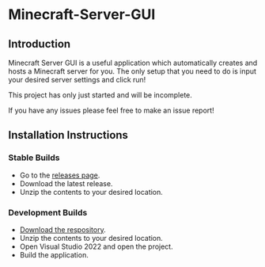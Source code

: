 # Minecraft-Server-GUI

## Introduction
Minecraft Server GUI is a useful application which automatically creates and hosts a Minecraft server for you.
The only setup that you need to do is input your desired server settings and click run!

This project has only just started and will be incomplete.

If you have any issues please feel free to make an issue report!

## Installation Instructions

### Stable Builds
* Go to the [releases page](https://github.com/Soniczac7/Minecraft-Server-GUI/releases).
* Download the latest release.
* Unzip the contents to your desired location.

### Development Builds
* [Download the respository](https://github.com/Soniczac7/Minecraft-Server-GUI/archive/refs/heads/master.zip).
* Unzip the contents to your desired location.
* Open Visual Studio 2022 and open the project.
* Build the application.
